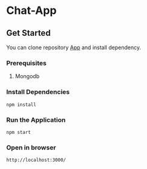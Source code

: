 # Chat-App

## Get Started

You can clone repository [App](https://github.com/Pooja-22/Chat-App.git) and install dependency.

### Prerequisites

1. Mongodb

### Install Dependencies

```
npm install
```
### Run the Application

```
npm start
```
### Open in browser

```
http://localhost:3000/
```